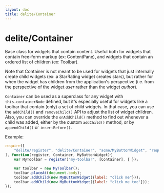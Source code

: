 ```yaml
---
layout: doc
title: delite/Container
---
```


# delite/Container

Base class for widgets that contain content.
Useful both for widgets that contain free-form markup (ex: ContentPane),
and widgets that contain an ordered list of children (ex: Toolbar).

Note that Container is not meant to be used for widgets that just internally create child
widgets (ex: a StarRating widget creates stars), but rather for when the widget has children from
the application's perspective (i.e. from the perspective of the widget *user* rather
than the widget *author*).

`Container` can be used as a superclass for any widget with `this.containerNode` defined, but it's especially useful
for widgets like a toolbar that contain (only) a set of child widgets.
In that case, you can use the `addChild()` and `removeChild()` API to adjust the list of widget children.
Also, you can override the `onAddChild()` method to find out whenever a child was added, either by
the custom `addChild()` method, or by `appendChild()` or `insertBefore()`.

Example:

```js
require([
	"delite/register", "delite/Container", "acme/MyButtonWidget", "requirejs-domready/domReady!"
], function(register, Container, MyButtonWidget){
	var MyToolbar = register("my-toolbar", [Container], { });

	var toolbar = new MyToolbar();
	toolbar.placeAt(document.body);
	toolbar.addChild(new MyButtonWidget({label: "click me"}));
	toolbar.addChild(new MyButtonWidget({label: "click me too"}));
});
```

